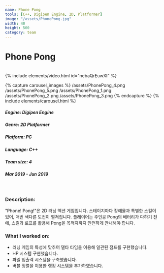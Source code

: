 ```yaml
---
name: Phone Pong
tools: [C++, Digipen Engine, 2D, Platformer]
image: "/assets/PhonePong.jpg"
width: 40
height: 500
category: team
---
```


# Phone Pong
<br>
{% include elements/video.html id="nebaQrEuwXI" %}


{% capture carousel_images %}
/assets/PhonePong_4.png
/assets/PhonePong_5.png
/assets/PhonePong_1.png
/assets/PhonePong_2.png
/assets/PhonePong_3.png
{% endcapture %}
{% include elements/carousel.html %}

##### Engine: Digipen Engine
##### Genre: 2D Platformer 
##### Platform: PC
##### Language: C++
##### Team size: 4
##### Mar 2019 - Jun 2019

<br>

### Description:
 "Phone! Pong!"은 2D 러닝 액션 게임입니다. 스테이지마다 장애물과 특별한 스킬이 있어, 매번 색다른 도전이 펼쳐집니다. 플레이어는 주인공 Pong의 배터리가 다하기 전에, 스킬과 로프를 활용해 Pong을 목적지까지 안전하게 안내해야 합니다.


### What I worked on:
- 러닝 게임의 특성에 맞추어 델타 타임을 이용해 일관된 점프를 구현했습니다.
- HP 시스템 구현했습니다.
- 파일 입출력 시스템을 구축했습니다.
- 버블 정렬을 이용한 랭킹 시스템을 추가하였습니다.